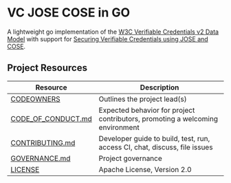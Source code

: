 # VC JOSE COSE in GO

A lightweight go implementation of the [W3C Verifiable Credentials v2 Data Model](https://www.w3.org/TR/vc-data-model-2.0)
with support for [Securing Verifiable Credentials using JOSE and COSE](https://www.w3.org/TR/vc-jose-cose/).

## Project Resources

| Resource                                   | Description                                                                    |
| ------------------------------------------ | ------------------------------------------------------------------------------ |
| [CODEOWNERS](./CODEOWNERS)                 | Outlines the project lead(s)                                                   |
| [CODE_OF_CONDUCT.md](./CODE_OF_CONDUCT.md) | Expected behavior for project contributors, promoting a welcoming environment  |
| [CONTRIBUTING.md](./CONTRIBUTING.md)       | Developer guide to build, test, run, access CI, chat, discuss, file issues      |
| [GOVERNANCE.md](./GOVERNANCE.md)           | Project governance                                                             |
| [LICENSE](./LICENSE)                       | Apache License, Version 2.0                                                    |
